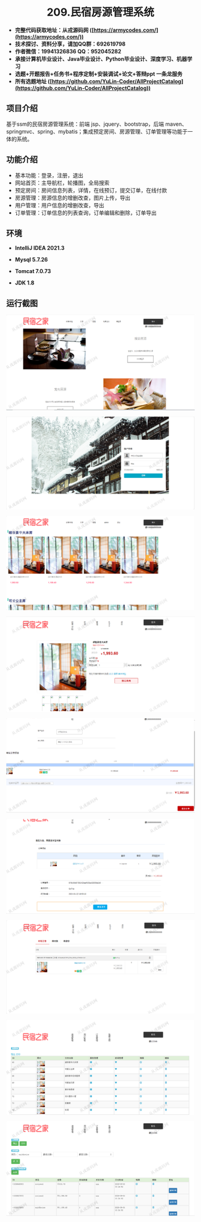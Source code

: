 <p><h1 align="center">209.民宿房源管理系统</h1></p>

- <b>完整代码获取地址：从戎源码网 ([https://armycodes.com/](https://armycodes.com/))</b>
- <b>技术探讨、资料分享，请加QQ群：692619798</b> 
- <b>作者微信：19941326836  QQ：952045282</b> 
- <b>承接计算机毕业设计、Java毕业设计、Python毕业设计、深度学习、机器学习</b>
- <b>选题+开题报告+任务书+程序定制+安装调试+论文+答辩ppt 一条龙服务</b>
- <b>所有选题地址 ([https://github.com/YuLin-Coder/AllProjectCatalog](https://github.com/YuLin-Coder/AllProjectCatalog)) </b>

## 项目介绍
基于ssm的民宿房源管理系统：前端 jsp、jquery、bootstrap，后端 maven、springmvc、spring、mybatis；集成预定房间、房源管理、订单管理等功能于一体的系统。

## 功能介绍

- 基本功能：登录，注册，退出
- 网站首页：主导航栏，轮播图，全局搜索
- 预定房间：房间信息列表，详情，在线预订，提交订单，在线付款
- 房源管理：房源信息的增删改查，图片上传，导出
- 用户管理：用户信息的增删改查，导出
- 订单管理：订单信息的列表查询，订单编辑和删除，订单导出

## 环境

- <b>IntelliJ IDEA 2021.3</b>

- <b>Mysql 5.7.26</b>

- <b>Tomcat 7.0.73</b>

- <b>JDK 1.8</b>

## 运行截图

![](screenshot/1.png)

![](screenshot/2.png)

![](screenshot/3.png)

![](screenshot/4.png)

![](screenshot/5.png)

![](screenshot/6.png)

![](screenshot/7.png)

![](screenshot/8.png)

![](screenshot/9.png)
